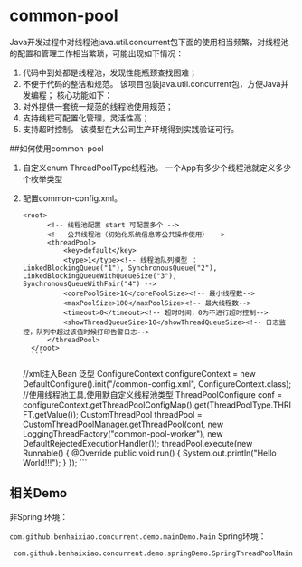 # common-pool

Java开发过程中对线程池java.util.concurrent包下面的使用相当频繁，对线程池的配置和管理工作相当繁琐，可能出现如下情况：
1. 代码中到处都是线程池，发现性能瓶颈查找困难；
2. 不便于代码的整洁和规范。
该项目包装java.util.concurrent包，方便Java并发编程；
核心功能如下：
1. 对外提供一套统一规范的线程池使用规范；
2. 支持线程可配置化管理，灵活性高；
3. 支持超时控制。
该模型在大公司生产环境得到实践验证可行。

##如何使用common-pool

1. 自定义enum ThreadPoolType线程池。
一个App有多少个线程池就定义多少个枚举类型

2. 配置common-config.xml。

      ```
      <root>
            <!-- 线程池配置 start 可配置多个 -->
            <!-- 公共线程池（初始化系统信息等公共操作使用） -->
            <threadPool>
                <key>default</key>
                <type>1</type><!-- 线程池队列模型 ：LinkedBlockingQueue("1"), SynchronousQueue("2"), LinkedBlockingQueueWithQueueSize("3"), SynchronousQueueWithFair("4") -->
                <corePoolSize>10</corePoolSize><!-- 最小线程数-->
                <maxPoolSize>100</maxPoolSize><!-- 最大线程数-->
                <timeout>0</timeout><!-- 超时时间，0为不进行超时控制-->
                <showThreadQueueSize>10</showThreadQueueSize><!-- 日志监控，队列中超过该值时候打印告警日志-->
            </threadPool>
        </root>
        ```
      ```
      //xml注入Bean 泛型
        ConfigureContext configureContext = new DefaultConfigure<ConfigureContext>().init("/common-config.xml", ConfigureContext.class);
        //使用线程池工具,使用默自定义线程池类型
        ThreadPoolConfigure conf = configureContext.getThreadPoolConfigMap().get(ThreadPoolType.THRIFT.getValue());
        CustomThreadPool threadPool = CustomThreadPoolManager.getThreadPool(conf, new LoggingThreadFactory("common-pool-worker"), new
                DefaultRejectedExecutionHandler());
        threadPool.execute(new Runnable() {
            @Override
            public void run() {
                System.out.println("Hello World!!!");
            }
        });
        ```
        
   
## 相关Demo 

非Spring 环境：

```com.github.benhaixiao.concurrent.demo.mainDemo.Main```
Spring环境：

``` com.github.benhaixiao.concurrent.demo.springDemo.SpringThreadPoolMain```






